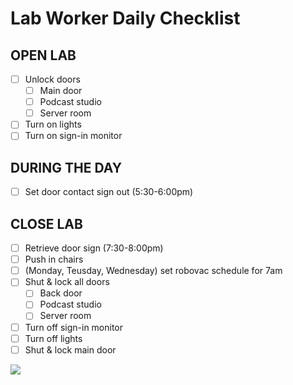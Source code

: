 # Lab Worker Daily Checklist

## OPEN LAB
- [ ] Unlock doors
  - [ ] Main door
  - [ ] Podcast studio
  - [ ] Server room
- [ ] Turn on lights
- [ ] Turn on sign-in monitor

## DURING THE DAY
- [ ] Set door contact sign out (5:30-6:00pm)

## CLOSE LAB
- [ ] Retrieve door sign (7:30-8:00pm)
- [ ] Push in chairs
- [ ] (Monday, Teusday, Wednesday) set robovac schedule for 7am
- [ ] Shut & lock all doors
  - [ ] Back door
  - [ ] Podcast studio
  - [ ] Server room
- [ ] Turn off sign-in monitor
- [ ] Turn off lights
- [ ] Shut & lock main door

![](../ACSL_Logo-Full_Color600x488.jpg)